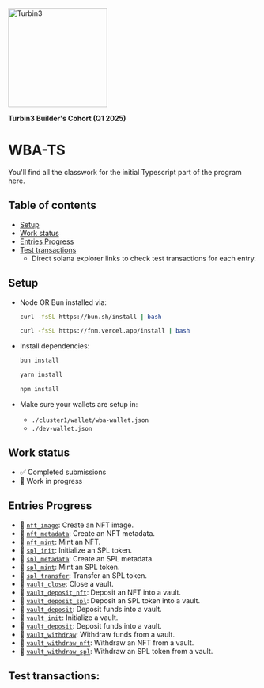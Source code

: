 <img src="https://turbin3.com/turbine-logo-text.svg" alt="Turbin3" width="200">

**Turbin3 Builder's Cohort (Q1 2025)**

# WBA-TS
You'll find all the classwork for the initial Typescript part of the program here.

## Table of contents

- [Setup](#setup)
- [Work status](#work-status)
- [Entries Progress](#entries-progress)
- [Test transactions](#test-transactions)
  - Direct solana explorer links to check test transactions for each entry.

## Setup

- Node OR Bun installed via:
  ```bash
  curl -fsSL https://bun.sh/install | bash
  ```
  ```bash
  curl -fsSL https://fnm.vercel.app/install | bash
  ```

- Install dependencies:
  ```bash
  bun install
  ```
  ```bash
  yarn install
  ```
  ```bash
  npm install
  ```
- Make sure your wallets are setup in:
  - `./cluster1/wallet/wba-wallet.json`
  - `./dev-wallet.json`

## Work status
- ✅ Completed submissions
- 🚧 Work in progress

## Entries Progress

- 🚧 [`nft_image`](https://github.com/alaazorkane/wba-ts/blob/main/cluster1/nft_image.ts): Create an NFT image.
- 🚧 [`nft_metadata`](https://github.com/alaazorkane/wba-ts/blob/main/cluster1/nft_metadata.ts): Create an NFT metadata.
- 🚧 [`nft_mint`](https://github.com/alaazorkane/wba-ts/blob/main/cluster1/nft_mint.ts): Mint an NFT.
- 🚧 [`spl_init`](https://github.com/alaazorkane/wba-ts/blob/main/cluster1/spl_init.ts): Initialize an SPL token.
- 🚧 [`spl_metadata`](https://github.com/alaazorkane/wba-ts/blob/main/cluster1/spl_metadata.ts): Create an SPL metadata.
- 🚧 [`spl_mint`](https://github.com/alaazorkane/wba-ts/blob/main/cluster1/spl_mint.ts): Mint an SPL token.
- 🚧 [`spl_transfer`](https://github.com/alaazorkane/wba-ts/blob/main/cluster1/spl_transfer.ts): Transfer an SPL token.
- 🚧 [`vault_close`](https://github.com/alaazorkane/wba-ts/blob/main/cluster1/vault_close.ts): Close a vault.
- 🚧 [`vault_deposit_nft`](https://github.com/alaazorkane/wba-ts/blob/main/cluster1/vault_deposit_nft.ts): Deposit an NFT into a vault.
- 🚧 [`vault_deposit_spl`](https://github.com/alaazorkane/wba-ts/blob/main/cluster1/vault_deposit_spl.ts): Deposit an SPL token into a vault.
- 🚧 [`vault_deposit`](https://github.com/alaazorkane/wba-ts/blob/main/cluster1/vault_deposit.ts): Deposit funds into a vault.
- 🚧 [`vault_init`](https://github.com/alaazorkane/wba-ts/blob/main/cluster1/vault_init.ts): Initialize a vault.
- 🚧 [`vault_deposit`](https://github.com/alaazorkane/wba-ts/blob/main/cluster1/vault_deposit.ts): Deposit funds into a vault.
- 🚧 [`vault_withdraw`](https://github.com/alaazorkane/wba-ts/blob/main/cluster1/vault_withdraw.ts): Withdraw funds from a vault.
- 🚧 [`vault_withdraw_nft`](https://github.com/alaazorkane/wba-ts/blob/main/cluster1/vault_withdraw_nft.ts): Withdraw an NFT from a vault.
- 🚧 [`vault_withdraw_spl`](https://github.com/alaazorkane/wba-ts/blob/main/cluster1/vault_withdraw_spl.ts): Withdraw an SPL token from a vault.

## Test transactions:

